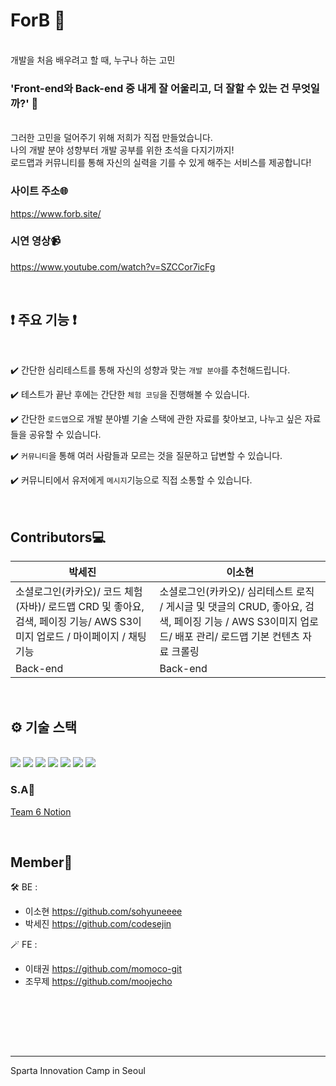 <h1>  ForB 🦉 </h1>


<br>
개발을 처음 배우려고 할 때, 누구나 하는 고민
<br>

<h3> 'Front-end와 Back-end 중 내게 잘 어울리고, 더 잘할 수 있는 건 무엇일까?' 🤔 </h3>

<br>
그러한 고민을 덜어주기 위해 저희가 직접 만들었습니다.

<br>
나의 개발 분야 성향부터 개발 공부를 위한 초석을 다지기까지!

<br>
로드맵과 커뮤니티를 통해 자신의 실력을 기를 수 있게 해주는 서비스를 제공합니다!

<br>

### 사이트 주소🌐
https://www.forb.site/

### 시연 영상📹
https://www.youtube.com/watch?v=SZCCor7icFg

<br>

<h2>❗ 주요 기능 ❗</h2>
<br>

✔️ 간단한 심리테스트를 통해 자신의 성향과 맞는 `개발 분야`를 추천해드립니다. <br>

✔️ 테스트가 끝난 후에는 간단한 `체험 코딩`을 진행해볼 수 있습니다. <br>

✔️ 간단한 `로드맵`으로 개발 분야별 기술 스택에 관한 자료를 찾아보고, 나누고 싶은 자료들을 공유할 수 있습니다. <br>

✔️ `커뮤니티`을 통해 여러 사람들과 모르는 것을 질문하고 답변할 수 있습니다. <br>

✔️ 커뮤니티에서 유저에게 `메시지`기능으로 직접 소통할 수 있습니다. <br>
<br><br>
## Contributors💻
| 박세진                                                                             | 이소현                                                                                            |
|---------------------------------------------------------------------------------|------------------------------------------------------------------------------------------------|
| 소셜로그인(카카오)/ 코드 체험(자바)/ 로드맵 CRD 및 좋아요, 검색, 페이징 기능/ AWS S3이미지 업로드 / 마이페이지 / 채팅 기능 | 소셜로그인(카카오)/ 심리테스트 로직 / 게시글 및 댓글의 CRUD, 좋아요, 검색, 페이징 기능 / AWS S3이미지 업로드/ 배포 관리/ 로드맵 기본 컨텐츠 자료 크롤링 |
| Back-end                                                                        | Back-end                                                                                       |

<br>
<h2>⚙️ 기술 스택 </h2>
<br>
<img src="https://img.shields.io/badge/Spring Boot-6DB33F?style=for-the-badge&logo=Spring Boot&logoColor=white">
<img src="https://img.shields.io/badge/Amazon EC2-FF9900?style=for-the-badge&logo=Amazon EC2&logoColor=white">
<img src="https://img.shields.io/badge/Amazon S3-D40000?style=for-the-badge&logo=Amazon S3&logoColor=white">
<img src="https://img.shields.io/badge/Amazon RDS-527FFF?style=for-the-badge&logo=Amazon RDS&logoColor=white">
<img src="https://img.shields.io/badge/MySQL-4479A1?style=for-the-badge&logo=MySQL&logoColor=white">
<img src="https://img.shields.io/badge/Python-3776AB?style=for-the-badge&logo=Python&logoColor=white">
<img src="https://img.shields.io/badge/Selenium-43B02A?style=for-the-badge&logo=Selenium&logoColor=white">


<br>

### S.A📑

[Team 6 Notion](https://www.notion.so/F-or-B-8ef2e74bb1184d23a83c67eaab82fb36)


<br>

## Member🌱

🛠️ BE : <br>

- 이소현 https://github.com/sohyuneeee <br>
- 박세진 https://github.com/codesejin <br>

🪄 FE : <br>

- 이태권 https://github.com/momoco-git <br>
- 조무제 https://github.com/moojecho <br>

<br><br>


<br><br>

---

Sparta Innovation Camp in Seoul
